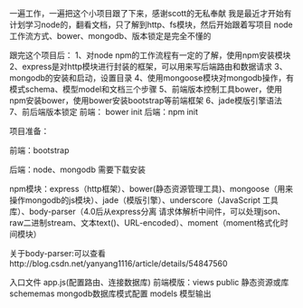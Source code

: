 一遍工作，一遍把这个小项目跟了下来，感谢scott的无私奉献
我是最近才开始有计划学习node的，翻看文档，只了解到http、fs模块，然后开始跟着写项目
node工作流方式、bower、mongodb、版本锁定是完全不懂的

跟完这个项目后：
1、对node npm的工作流程有一定的了解，使用npm安装模块
2、express是对http模块进行封装的框架，可以用来写后端路由和数据请求
3、mongodb的安装和启动，设置目录
4、使用mongoose模块对mongodb操作，有模式schema、模型model和文档三个步骤
5、前端版本控制工具bower，使用npm安装bower，使用bower安装bootstrap等前端框架
6、jade模版引擎语法
7、前后端版本锁定 前端： bower init   后端：npm init

项目准备：

前端：bootstrap

后端：node、mongodb 需要下载安装

npm模块：express（http框架）、bower(静态资源管理工具)、mongoose（用来操作mongodb的js模块）、jade（模版引擎）、underscore（JavaScript 工具库）、body-parser（4.0后从express分离 请求体解析中间件，可以处理json、raw二进制stream、文本text()、URL-encoded）、moment（moment格式化时间模块）

关于body-parser:可以查看http://blog.csdn.net/yanyang1116/article/details/54847560

入口文件 app.js(配置路由、连接数据库)
前端模版：views
public 静态资源或库
schememas mongodb数据库模式配置
models 模型输出